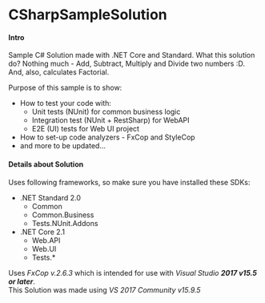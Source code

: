 # CSharpSampleSolution
#### Intro
Sample C# Solution made with .NET Core and Standard.
What this solution do? Nothing much - Add, Subtract, Multiply and Divide two numbers :D.
And, also, calculates Factorial.

Purpose of this sample is to show:
- How to test your code with:
  - Unit tests (NUnit) for common business logic
  - Integration test (NUnit + RestSharp) for WebAPI
  - E2E (UI) tests for Web UI project
- How to set-up code analyzers - FxCop and StyleCop
- and more to be updated...

#### Details about Solution
Uses following frameworks, so make sure you have installed these SDKs:
- .NET Standard 2.0
  - Common
  - Common.Business
  - Tests.NUnit.Addons
- .NET Core 2.1
  - Web.API
  - Web.UI
  - Tests.*

Uses *FxCop v.2.6.3* which is intended for use with *Visual Studio **2017 v15.5 or later***.  
This Solution was made using *VS 2017 Community v15.9.5*